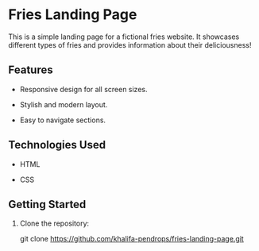 # Fries Landing Page 

This is a simple landing page for a fictional fries website. 
It showcases different types of fries and provides information about their deliciousness!


## Features

- Responsive design for all screen sizes.
  
- Stylish and modern layout.
  
- Easy to navigate sections.



## Technologies Used

- HTML

- CSS

## Getting Started

1. Clone the repository:

   git clone https://github.com/khalifa-pendrops/fries-landing-page.git 
